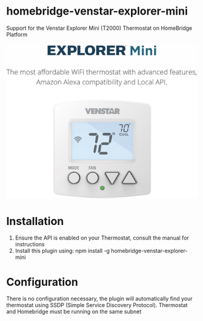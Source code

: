 # homebridge-venstar-explorer-mini

Support for the Venstar Explorer Mini (T2000) Thermostat on HomeBridge Platform

![](./thermostat.png)

# Installation

1. Ensure the API is enabled on your Thermostat, consult the manual for instructions
2. Install this plugin using: npm install -g homebridge-venstar-explorer-mini

# Configuration

There is no configuration necessary, the plugin will automatically find your thermostat using SSDP (Simple Service Discovery Protocol). Thermostat and Homebridge must be running on the same subnet
